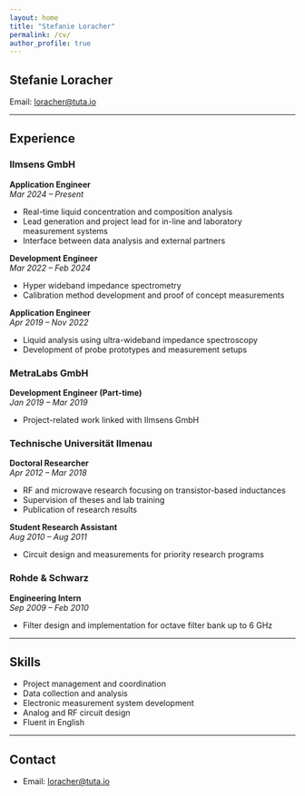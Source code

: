 ```yaml
---
layout: home
title: "Stefanie Loracher"
permalink: /cv/
author_profile: true
---
```


<section data-aos="fade-up">


<style>
  /* Smaller font size for the CV page */
  .page__content {
    font-size: 0.9rem;
    line-height: 1.4;
  }
</style>

# Stefanie Loracher  
Email: loracher@tuta.io

---

## Experience

### Ilmsens GmbH  
**Application Engineer**  
*Mar 2024 – Present*  
- Real-time liquid concentration and composition analysis  
- Lead generation and project lead for in-line and laboratory measurement systems  
- Interface between data analysis and external partners

**Development Engineer**  
*Mar 2022 – Feb 2024*  
- Hyper wideband impedance spectrometry  
- Calibration method development and proof of concept measurements

**Application Engineer**  
*Apr 2019 – Nov 2022*  
- Liquid analysis using ultra-wideband impedance spectroscopy  
- Development of probe prototypes and measurement setups  

### MetraLabs GmbH  
**Development Engineer (Part-time)**  
*Jan 2019 – Mar 2019*  
- Project-related work linked with Ilmsens GmbH  

### Technische Universität Ilmenau  
**Doctoral Researcher**  
*Apr 2012 – Mar 2018*  
- RF and microwave research focusing on transistor-based inductances  
- Supervision of theses and lab training  
- Publication of research results

**Student Research Assistant**  
*Aug 2010 – Aug 2011*  
- Circuit design and measurements for priority research programs  

### Rohde & Schwarz  
**Engineering Intern**  
*Sep 2009 – Feb 2010*  
- Filter design and implementation for octave filter bank up to 6 GHz  

---

## Skills

- Project management and coordination  
- Data collection and analysis  
- Electronic measurement system development  
- Analog and RF circuit design  
- Fluent in English  

---

## Contact

- Email: loracher@tuta.io
</section>
